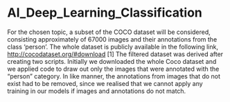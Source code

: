 # AI_Deep_Learning_Classification

For the chosen topic, a subset of the COCO dataset will be considered, consisting approximately of 67000 images and their annotations from the class ‘person’. The whole dataset is publicly available in the following link, http://cocodataset.org/#download [1]
The filtered dataset was derived after creating two scripts. Initially we downloaded the whole Coco dataset and we applied code to draw out only the images that were annotated with the “person” category. In like manner, the annotations from images that do not exist had to be removed, since we realised that we cannot apply any training in our models if images and annotations do not match. 

